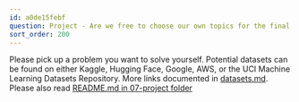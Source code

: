 ```yaml
---
id: a0de15febf
question: Project - Are we free to choose our own topics for the final project?
sort_order: 200
---
```


Please pick up a problem you want to solve yourself. Potential datasets can be found on either Kaggle, Hugging Face, Google, AWS, or the UCI Machine Learning Datasets Repository. More links documented in [datasets.md](https://github.com/DataTalksClub/data-engineering-zoomcamp/blob/main/projects/datasets.md). Please also read [README.md in 07-project folder](https://github.com/DataTalksClub/mlops-zoomcamp/tree/main/07-project)

